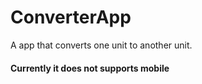 # ConverterApp

A app that converts one unit to another unit.

#### Currently it does not supports mobile
